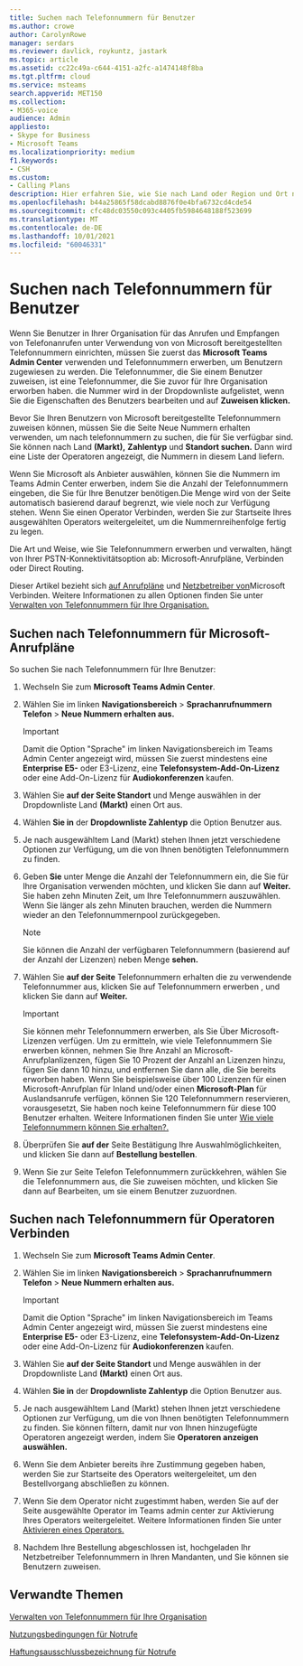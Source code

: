 ```yaml
---
title: Suchen nach Telefonnummern für Benutzer
ms.author: crowe
author: CarolynRowe
manager: serdars
ms.reviewer: davlick, roykuntz, jastark
ms.topic: article
ms.assetid: cc22c49a-c644-4151-a2fc-a1474148f8ba
ms.tgt.pltfrm: cloud
ms.service: msteams
search.appverid: MET150
ms.collection:
- M365-voice
audience: Admin
appliesto:
- Skype for Business
- Microsoft Teams
ms.localizationpriority: medium
f1.keywords:
- CSH
ms.custom:
- Calling Plans
description: Hier erfahren Sie, wie Sie nach Land oder Region und Ort nach Telefonnummern suchen, die Sie Ihren Benutzern zuweisen können, und geben Sie die Anzahl der benötigten Nummern an.
ms.openlocfilehash: b44a25865f58dcabd8876f0e4bfa6732cd4cde54
ms.sourcegitcommit: cfc48dc03550c093c4405fb5984648188f523699
ms.translationtype: MT
ms.contentlocale: de-DE
ms.lasthandoff: 10/01/2021
ms.locfileid: "60046331"
---
```

# <a name="search-for-telephone-numbers-for-users"></a>Suchen nach Telefonnummern für Benutzer

Wenn Sie Benutzer in Ihrer Organisation für das Anrufen und Empfangen von Telefonanrufen unter Verwendung von von Microsoft bereitgestellten Telefonnummern einrichten, müssen Sie zuerst das **Microsoft Teams Admin Center** verwenden und Telefonnummern erwerben, um Benutzern zugewiesen zu werden. Die Telefonnummer, die Sie einem Benutzer zuweisen, ist eine Telefonnummer, die Sie zuvor für Ihre Organisation erworben haben. die Nummer wird in der Dropdownliste aufgelistet, wenn Sie die Eigenschaften des Benutzers bearbeiten und auf **Zuweisen klicken.**
  
Bevor Sie Ihren Benutzern von Microsoft bereitgestellte Telefonnummern  zuweisen können, müssen Sie die Seite Neue Nummern erhalten verwenden, um nach telefonnummern zu suchen, die für Sie verfügbar sind. Sie können nach Land **(Markt),** **Zahlentyp** und **Standort suchen.** Dann wird eine Liste der Operatoren angezeigt, die Nummern in diesem Land liefern. 

Wenn Sie Microsoft als Anbieter auswählen, können Sie die Nummern im Teams Admin Center erwerben, indem Sie die Anzahl der Telefonnummern eingeben, die Sie für Ihre Benutzer benötigen.Die Menge wird von der Seite automatisch basierend darauf begrenzt, wie viele noch zur Verfügung stehen. Wenn Sie einen Operator Verbinden, werden Sie zur Startseite Ihres ausgewählten Operators weitergeleitet, um die Nummernreihenfolge fertig zu legen. 

Die Art und Weise, wie Sie Telefonnummern erwerben und verwalten, hängt von Ihrer PSTN-Konnektivitätsoption ab: Microsoft-Anrufpläne, Verbinden oder Direct Routing. 

Dieser Artikel bezieht sich [auf Anrufpläne](#search-for-telephone-numbers-for-microsoft-calling-plans) und [Netzbetreiber von](#search-for-telephone-numbers-for-operator-connect)Microsoft Verbinden. Weitere Informationen zu allen Optionen finden Sie unter [Verwalten von Telefonnummern für Ihre Organisation.](/microsoftteams/manage-phone-numbers-landing-page)

  
## <a name="search-for-telephone-numbers-for-microsoft-calling-plans"></a>Suchen nach Telefonnummern für Microsoft-Anrufpläne

So suchen Sie nach Telefonnummern für Ihre Benutzer: 
  
1. Wechseln Sie zum **Microsoft Teams Admin Center**.

2. Wählen Sie im linken **Navigationsbereich**  >  **Sprachanrufnummern Telefon**  >  **Neue Nummern erhalten aus.**
  
    > [!IMPORTANT]
    > Damit die Option  "Sprache" im linken Navigationsbereich im Teams Admin Center angezeigt wird, müssen Sie zuerst mindestens eine **Enterprise E5-** oder E3-Lizenz, eine **Telefonsystem-Add-On-Lizenz** oder eine Add-On-Lizenz für **Audiokonferenzen** kaufen.  

3. Wählen Sie **auf der Seite Standort** und Menge auswählen in der Dropdownliste Land **(Markt)** einen Ort aus.

4. Wählen **Sie in** der **Dropdownliste Zahlentyp** die Option Benutzer aus.

5. Je nach ausgewähltem Land (Markt) stehen Ihnen jetzt verschiedene Optionen zur Verfügung, um die von Ihnen benötigten Telefonnummern zu finden.  

6. Geben **Sie** unter Menge die Anzahl der Telefonnummern ein, die Sie für Ihre Organisation verwenden möchten, und klicken Sie dann auf **Weiter.** Sie haben zehn Minuten Zeit, um Ihre Telefonnummern auszuwählen. Wenn Sie länger als zehn Minuten brauchen, werden die Nummern wieder an den Telefonnummernpool zurückgegeben.

    > [!NOTE]
    > Sie können die Anzahl der verfügbaren Telefonnummern (basierend auf der Anzahl der Lizenzen) neben Menge **sehen.** 
  
8. Wählen Sie **auf der Seite** Telefonnummern erhalten die zu verwendende Telefonnummer aus, klicken Sie auf Telefonnummern erwerben , und klicken Sie dann auf **Weiter.** 

    > [!IMPORTANT]
    > Sie können mehr Telefonnummern erwerben, als Sie Über Microsoft-Lizenzen verfügen. Um zu ermitteln, wie viele Telefonnummern Sie erwerben können, nehmen Sie Ihre Anzahl an Microsoft-Anrufplanlizenzen, fügen Sie 10 Prozent der Anzahl an Lizenzen hinzu, fügen Sie dann 10 hinzu, und entfernen Sie dann alle, die Sie bereits erworben haben. Wenn Sie beispielsweise über 100 Lizenzen für einen  Microsoft-Anrufplan für Inland und/oder einen **Microsoft-Plan** für Auslandsanrufe verfügen, können Sie 120 Telefonnummern reservieren, vorausgesetzt, Sie haben noch keine Telefonnummern für diese 100 Benutzer erhalten. Weitere Informationen finden Sie unter [Wie viele Telefonnummern können Sie erhalten?.](./how-many-phone-numbers-can-you-get.md)

9. Überprüfen Sie **auf der** Seite Bestätigung Ihre Auswahlmöglichkeiten, und klicken Sie dann auf **Bestellung bestellen**.

10. Wenn Sie zur  Seite Telefon Telefonnummern zurückkehren, wählen Sie die Telefonnummern aus,  die Sie zuweisen möchten, und klicken Sie dann auf Bearbeiten, um sie einem Benutzer zuzuordnen.  


## <a name="search-for-telephone-numbers-for-operator-connect"></a>Suchen nach Telefonnummern für Operatoren Verbinden

1. Wechseln Sie zum **Microsoft Teams Admin Center**.

2. Wählen Sie im linken **Navigationsbereich**  >  **Sprachanrufnummern Telefon**  >  **Neue Nummern erhalten aus.**
  
    > [!IMPORTANT]
    > Damit die Option  "Sprache" im linken Navigationsbereich im Teams Admin Center angezeigt wird, müssen Sie zuerst mindestens eine **Enterprise E5-** oder E3-Lizenz, eine **Telefonsystem-Add-On-Lizenz** oder eine Add-On-Lizenz für **Audiokonferenzen** kaufen.  

3. Wählen Sie **auf der Seite Standort** und Menge auswählen in der Dropdownliste Land **(Markt)** einen Ort aus.

4. Wählen **Sie in** der **Dropdownliste Zahlentyp** die Option Benutzer aus.

5. Je nach ausgewähltem Land (Markt) stehen Ihnen jetzt verschiedene Optionen zur Verfügung, um die von Ihnen benötigten Telefonnummern zu finden. Sie können filtern, damit nur von Ihnen hinzugefügte Operatoren angezeigt werden, indem Sie **Operatoren anzeigen auswählen.**

6. Wenn Sie dem Anbieter bereits ihre Zustimmung gegeben haben, werden Sie zur Startseite des Operators weitergeleitet, um den Bestellvorgang abschließen zu können. 

7. Wenn Sie dem Operator nicht zugestimmt haben, werden Sie auf der Seite ausgewählte Operator im Teams admin center zur Aktivierung Ihres Operators weitergeleitet. Weitere Informationen finden Sie unter [Aktivieren eines Operators.](operator-connect-configure.md#enable-an-operator)

8. Nachdem Ihre Bestellung abgeschlossen ist, hochgeladen Ihr Netzbetreiber Telefonnummern in Ihren Mandanten, und Sie können sie Benutzern zuweisen.  

## <a name="related-topics"></a>Verwandte Themen

[Verwalten von Telefonnummern für Ihre Organisation](manage-phone-numbers-landing-page.md)

[Nutzungsbedingungen für Notrufe](./emergency-calling-terms-and-conditions.md)

[Haftungsausschlussbezeichnung für Notrufe](https://github.com/MicrosoftDocs/OfficeDocs-SkypeForBusiness/blob/live/Teams/downloads/emergency-calling/emergency-calling-label-(en-us)-(v.1.0).zip?raw=true)